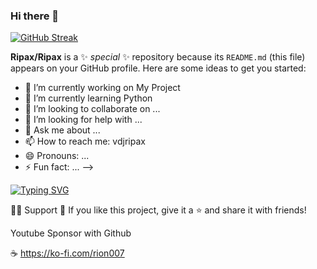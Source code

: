 ### Hi there 👋
[![GitHub Streak](http://github-readme-streak-stats.herokuapp.com?user=Ripax&theme=onedark&hide_border=true&date_format=M%20j%5B%2C%20Y%5D&background=083B3B)](https://git.io/streak-stats)


**Ripax/Ripax** is a ✨ _special_ ✨ repository because its `README.md` (this file) appears on your GitHub profile.
Here are some ideas to get you started:

- 🔭 I’m currently working on My Project
- 🌱 I’m currently learning Python
- 👯 I’m looking to collaborate on ...
- 🤔 I’m looking for help with ...
- 💬 Ask me about ...
- 📫 How to reach me: vdjripax
- 😄 Pronouns: ...
- ⚡ Fun fact: ...
-->


[![Typing SVG](https://readme-typing-svg.herokuapp.com?color=%2338F7A5&multiline=true&lines=The+five+boxing+wizards+jump+quickly;How+vexingly+quick+daft+zebras+jump;Quick+fox+jumps+nightly+above+wizard;Sphinx+of+black+quartz%2C+judge+my+vow)](https://git.io/typing-svg)


🙋‍♂️ Support
💙 If you like this project, give it a ⭐ and share it with friends!

Youtube Sponsor with Github

☕ https://ko-fi.com/rion007

